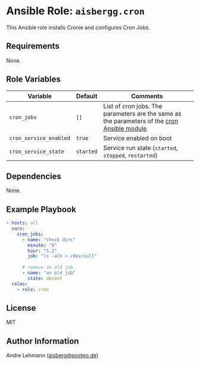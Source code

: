 # Ansible Role: `aisbergg.cron`

This Ansible role installs Cronie and configures Cron Jobs.

## Requirements

None.

## Role Variables

| Variable | Default | Comments |
|----------|---------|----------|
| `cron_jobs` | `[]` | List of cron jobs. The parameters are the same as the parameters of the [cron Ansible module](https://docs.ansible.com/ansible/latest/modules/cron_module.html). |
| `cron_service_enabled` | `true` | Service enabled on boot |
| `cron_service_state` | `started` | Service run state (`started`, `stopped`, `restarted`) |

## Dependencies

None.

## Example Playbook

```yaml
- hosts: all
  vars:
    cron_jobs:
      - name: "check dirs"
        minute: "0"
        hour: "5,2"
        job: "ls -alh > /dev/null"
      
      # remove an old job
      - name: "an old job"
        state: absent
  roles:
    - role: cron
```

## License

MIT

## Author Information

Andre Lehmann (aisberg@posteo.de)

